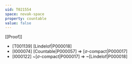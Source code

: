 ```yaml
---
uid: T021554
space: novak-space
property: countable
value: false
---
```

[[Proof]]

* [T001139] [Lindelof|P000018]
* [I000074] [Countable|P000057] => [$\sigma$-compact|P000017]
* [I000122] ~[$\sigma$-compact|P000017] => ~[Lindelof|P000018]

